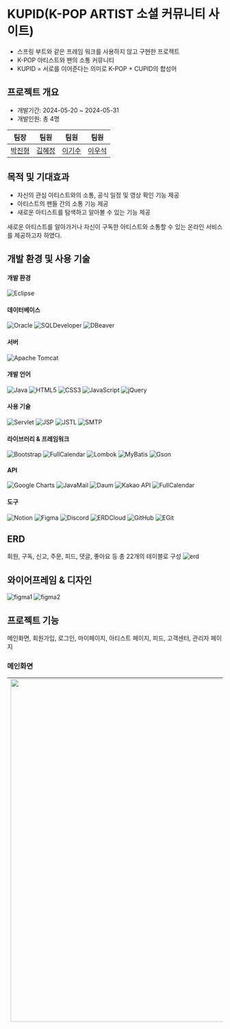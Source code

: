 # KUPID(K-POP ARTIST 소셜 커뮤니티 사이트)

* 스프링 부트와 같은 프레임 워크를 사용하지 않고 구현한 프로젝트
* K-POP 아티스트와 팬의 소통 커뮤니티
* KUPID = 서로를 이어준다는 의미로 K-POP + CUPID의 합성어

## 프로젝트 개요

- 개발기간: 2024-05-20 ~ 2024-05-31
- 개발인원: 총 4명

| 팀장 | 팀원 | 팀원 | 팀원 |
| --- | --- | --- | --- |
| [박진형](https://github.com/JinHyung-dev) | [김혜정](https://github.com/kimhyejeongd) | [이기수](https://github.com/Kisoo123) | [이우석](https://github.com/lws9) |

## 목적 및 기대효과

- 자신의 관심 아티스트와의 소통, 공식 일정 및 영상 확인 기능 제공
- 아티스트의 팬들 간의 소통 기능 제공
- 새로운 아티스트를 탐색하고 알아볼 수 있는 기능 제공

새로운 아티스트를 알아가거나 자신이 구독한 아티스트와 소통할 수 있는 온라인 서비스를 제공하고자 하였다.

## 개발 환경 및 사용 기술
#### 개발 환경
![Eclipse](https://img.shields.io/badge/Eclipse-2C2255?style=flat-square&logo=eclipse&logoColor=white)
#### 데이터베이스
![Oracle](https://img.shields.io/badge/Oracle-F80000?style=flat-square&logo=oracle&logoColor=white) ![SQLDeveloper](https://img.shields.io/badge/SQL%20Developer-2E86C1?style=flat-square) ![DBeaver](https://img.shields.io/badge/DBeaver-372923?style=flat-square&logo=dbeaver&logoColor=white)
#### 서버
![Apache Tomcat](https://img.shields.io/badge/Apache%20Tomcat-F8DC75?style=flat-square&logo=apache-tomcat&logoColor=black)
#### 개발 언어
![Java](https://img.shields.io/badge/Java-007396?style=flat-square&logo=java&logoColor=white)
![HTML5](https://img.shields.io/badge/HTML5-E34F26?style=flat-square&logo=html5&logoColor=white)
![CSS3](https://img.shields.io/badge/CSS3-1572B6?style=flat-square&logo=css3&logoColor=white)
![JavaScript](https://img.shields.io/badge/JavaScript-F7DF1E?style=flat-square&logo=javascript&logoColor=black)
![jQuery](https://img.shields.io/badge/jQuery-0769AD?style=flat-square&logo=jquery&logoColor=white)
#### 사용 기술
![Servlet](https://img.shields.io/badge/Servlet-4285F4?style=flat-square)
![JSP](https://img.shields.io/badge/JSP-FF7800?style=flat-square)
![JSTL](https://img.shields.io/badge/JSTL-1B6AC6?style=flat-square)
![SMTP](https://img.shields.io/badge/SMTP-44546A?style=flat-square)
#### 라이브러리 & 프레임워크
![Bootstrap](https://img.shields.io/badge/Bootstrap-7952B3?style=flat-square&logo=bootstrap&logoColor=white) 
![FullCalendar](https://img.shields.io/badge/FullCalendar-0071BC?style=flat-square&logo=google&logoColor=white) 
![Lombok](https://img.shields.io/badge/Lombok-FF8800?style=flat-square&&logoColor=white) 
![MyBatis](https://img.shields.io/badge/MyBatis-DC382D?style=flat-square&logo=mybatis&logoColor=white) 
![Gson](https://img.shields.io/badge/Gson-FFCA28?style=flat-square)
#### API
![Google Charts](https://img.shields.io/badge/Google%20Charts-4285F4?style=flat-square&logo=google&logoColor=white)
![JavaMail](https://img.shields.io/badge/JavaMail-007396?style=flat-square)
![Daum](https://img.shields.io/badge/Daum%20주소검색-F0254F?style=flat-square)
![Kakao API](https://img.shields.io/badge/Kakao%20API-FFCD00?style=flat-square&logo=kakao&logoColor=black)
![FullCalendar](https://img.shields.io/badge/FullCalendar-3F51B5?style=flat-square)
#### 도구
![Notion](https://img.shields.io/badge/Notion-000000?style=flat-square&logo=notion&logoColor=white)
![Figma](https://img.shields.io/badge/Figma-F24E1E?style=flat-square&logo=figma&logoColor=white)
![Discord](https://img.shields.io/badge/Discord-5865F2?style=flat-square&logo=discord&logoColor=white)
![ERDCloud](https://img.shields.io/badge/ERDCloud-FF9800?style=flat-square)
![GitHub](https://img.shields.io/badge/GitHub-181717?style=flat-square&logo=github&logoColor=white)
![EGit](https://img.shields.io/badge/EGit-F05032?style=flat-square&logo=git&logoColor=white)

## ERD
회원, 구독, 신고, 주문, 피드, 댓글, 좋아요 등 총 22개의 테이블로 구성
![erd](assets/erd.png)

## 와이어프레임 & 디자인
![figma1](assets/figma1.png)
![figma2](assets/figma2.png)

## 프로젝트 기능
메인화면, 회원가입, 로그인, 마이페이지, 아티스트 페이지, 피드, 고객센터, 관리자 페이지
### 메인화면
<table>
  <tr>
    <td style="vertical-align: top;"> 
      <img src="assets/1.png" width="800px"/> </td>
    <td style="vertical-align: top;">
<b>상단 배너</b><br>

- 현재 이벤트 중인 배너 노출(회전)됩니다.

**구독 아티스트 / 전체 아티스트 출력**

- 구독 아티스트 카드 클릭시 아티스트 커뮤니티로 이동합니다.
- 구독하지 않은 아티스트 카드 클릭시 해당 아티스트 페이지로 이동합니다.

**아티스트 검색**

- 등록된 모든 아티스트 그룹의 이름을 검색하여 입력값이 포함된 아티스트 조회
  ![1-1](assets/1-1.png)
</td>
  </tr>
</table>

### 회원가입
<table>
  <tr>
    <td style="vertical-align: top;"> 
      <img src="assets/3.png" width="800px"/> </td>
    <td style="vertical-align: top;">
<b>입력값 유효성 검증</b><br>

- 사용자가 입력한 입력값을 검증하고 필수 정보가 없으면 회원가입 요청이 전송되지 않습니다.
- 입력값을 검증하여 특수문자 오입력을 방지합니다.
- 비밀번호 입력란의 값을 확인하고 생성 규칙에 부합하는지 확인하고 결과를 출력합니다.
- 비밀번호 확인란의 값을 확인하고 일치 여부를 확입합니다.
</td>
  </tr>
  <tr>
    <td style="vertical-align: top;"> 
      <img src="assets/3-1.png" width="300px"/> </td>
    <td style="vertical-align: top;">
<b>이메일 검증</b><br>

- 입력한 이메일 값으로 인증 메일을 발송하고, 인증번호를 받습니다.
- 인증이 완료되면 수정이 불가능하도록 바뀝니다.
</td>
  </tr>
  <tr>
    <td style="vertical-align: top;"> 
      <img src="assets/3-2.png" width="300px"/> </td>
    <td style="vertical-align: top;">
<b>주소검증</b><br>

- 주소는 직접 작성할 수 없도록 되어있으며 주소 검색 api 팝업으로 주소를 선택한 값으로 채워집니다..
</td>
  </tr>
</table>

### 로그인
<table>
  <tr>
    <td style="vertical-align: top;"> <img src="assets/2.png" width="1000px"/> </td>
    <td style="vertical-align: top;">
<b>아이디 저장</b><br>

- 브라우저 쿠키에 로그인 성공했던 아이디를 저장하여 다음 로그인시 저장된 아이디로 자동 완성됩니다.

**소셜 로그인**

- 카카오 api를 활용하여 카카오톡으로 로그인하거나 계정정보를 입력받아 회원 인증을 진행합니다.
- 회원 db를 조회하여 동일한 카카오 계정으로 이미 가입된 회원이면 로그인이 바로 진행되며, 가입되지 않은 회원이면 회원가입 화면으로 이동합니다.
</td>
  </tr>
</table>

### 마이페이지
<table>
  <tr>
    <td style="vertical-align: top;"> <img src="assets/4-1.png" width="800px"/> </td>
    <td style="vertical-align: top;">
<b>내 프로필</b><br>

- 회원의 프로필 사진과 닉네임, 소개 정보, 구독한 아티스트 확인 및 수정 가능합니다.
- 사진 변경을 통해 로컬에서 선택한 사진으로 회원 사진을 변경할 수 있습니다.
- 닉네임은 중복 확인을 위해 DB 회원 테이블의 닉네임 컬럼을 조회하고 중복값이 없어야 수정 가능합니다.
</td>
  </tr>
  <tr>
    <td style="vertical-align: top;"> <img src="assets/4-2.png" width="800px"/> </td>
    <td style="vertical-align: top;">
<b>내 정보</b><br>

- 아이디를 제외하고 이름, 비밀번호, 연락처, 이메일, 주소를 변경할 수 있습니다.
- 이메일 검증을 통해 새로운 이메일 주소로 인증번호를 발송받고 인증하여야 최종 수정이 완료됩니다.
</td>
  </tr>
  <tr>
    <td style="vertical-align: top;"> <img src="assets/4-3.png" width="800px"/> </td>
    <td style="vertical-align: top;">
<b>내 활동</b><br>

- 자신이 아티스트 피드에 남긴 글 조회, 수정, 삭제가 가능합니다.
- 해당 글의 댓글 수와 좋아요 수를 함께 확인할 수 있습니다.
</td>
  </tr>
</table>

### 아티스트 페이지
<table>
  <tr>
    <td style="vertical-align: top;"> <img src="assets/5-1.png" width="800px"/> </td>
    <td style="vertical-align: top;">
      <ul>
        <li>화면 상단 아티스트 대표 영상 노출</li>
        <li>플로팅 버튼 클릭을 통해 해당 아티스티의 멤버십 가입과 구독 가능</li>
      </ul>
</td>
  </tr>
  <tr>
    <td style="vertical-align: top;"> <img src="assets/5-2.png" width="800px"/> </td>
    <td style="vertical-align: top;">
      <ul>
        <li>아티스트 그룹에 대한 설명과 멤버별 프로필을 통한 설명</li>
        <li>해당 아티스트의 공식 미디어 영상 노출</li>
      </ul>
</td>
  </tr>
  <tr>
    <td style="vertical-align: top;"> <img src="assets/5-3.png" width="800px"/> </td>
    <td style="vertical-align: top;">
      <ul>
        <li>해당 아티스트 멤버십을 가입한 회원만 멤버십 전용 영상과 아티스트 일정을 자세히 볼 수 있음</li>
        <li>멤버십 가입 버튼 클릭 시, 멤버십 구매 화면으로 이동</li>
        <img src="assets/5-4.png" width="500px"/>
      </ul>
</td>
  </tr>
</table>

### 피드
<table>
  <tr>
    <td style="vertical-align: top;">
      <img src="assets/6.png" width="800"/>
    </td>
    <td style="vertical-align: top;">
      <li>해당 아티스트에 대한 피드 글 목록 조회(무한스크롤)</li>
      <li>새로운 피드 글 작성, 댓글 작성, 좋아요 기능</li>
      <li>본인이 쓴 글이 아닌 경우 신고 가능</li>
    </td>
  </tr>
</table>

### 고객센터
<table>
  <tr>
    <td style="vertical-align: top;"> <img src="assets/7-1.png" width="800px"/> </td>
    <td style="vertical-align: top;">
      <b>고객센터 메인화면</b>
      <ul>
        <li>FAQ, 문의하기 페이지로 연결</li>
      </ul>
</td>
  </tr>
  <tr>
    <td style="vertical-align: top;"> <img src="assets/7-2.png" width="800px"/> </td>
    <td style="vertical-align: top;">
      <b>카테고리별 FAQ 질문 및 답변 확인</b>
      <ul>
        <li>키워드 검색을 통해 빠른 조회</li>
        <li>카테고리별 FAQ 조회</li>
      </ul>
</td>
  </tr>
  <tr>
    <td style="vertical-align: top;"> <img src="assets/7-3.png" width="800px"/> </td>
    <td style="vertical-align: top;">
      <b>1:1 문의하기</b>
      <ul>
        <li>파일을 첨부할 수 있는 1:1 문의글 작성</li>
      </ul>
</td>
  </tr>
</table>

### 관리자 페이지
<table>
  <tr>
    <td style="vertical-align: top;"> <img src="assets/8-1.png" width="800px"/> </td>
    <td style="vertical-align: top;">
      <b>대시보드</b>
      <ul>
        <li>현재 회원 수를 확인</li>
        <li>구글차트 API를 사용하여 동적으로 차트와 숫자가 변화</li>
      </ul>
</td>
  </tr>
  <tr>
    <td style="vertical-align: top;"> <img src="assets/8-2.png" width="800px"/> </td>
    <td style="vertical-align: top;">
      <b>신고 접수 목록</b>
      <ul>
        <li>신고 접수 내역 확인</li>
        <li>신고회원 아이디,신고 카테고리 검색 기능</li>
        <li>해당 신고의 처리 버튼을 통해 신고 처리 진행</li>
      </ul>
</td>
  </tr>
  <tr>
    <td style="vertical-align: top;"> <img src="assets/8-3.png" width="800px"/> </td>
    <td style="vertical-align: top;">
    <b>신고 처리</b>
      <ul>
        <li>신고 상세 내용을 확인하고 대상 회원에게 정지,탈퇴,패스 중 패널티를 선택하여 부여</li>
        <li>처리 후 처리날짜와 처리결과가 추가되고 JOB SCHEDUAL과 PROCEDURE를 사용해 정지되면 5일동안 로그인 불가 후 자동으로 다시 사용할 수 있게 됨</li>
      </ul>
</td>
  </tr>
   <tr>
    <td style="vertical-align: top;"> 
      <img src="assets/8-4.png" width="800px"/> 
      <img src="assets/8-5.png" width="800px"/> </td>
    <td style="vertical-align: top;">
    <b>공지사항 관리</b>
      <ul>
        <li>공지사항을 등록, 수정, 삭제</li>
      </ul>
    </td>
  </tr>
  <tr>
    <td style="vertical-align: top;"> 
      <img src="assets/8-6.png" width="800px"/> 
      <img src="assets/8-7.png" width="800px"/> 
      <img src="assets/8-8.png" width="800px"/> 
    </td>
    <td style="vertical-align: top;">
    <b>아티스트 관리</b>
      <ul>
        <li>아티스트(개인) 또는 그룹(단체) 등록, 수정, 삭제</li>
      </ul>
    </td>
  </tr>
</table>